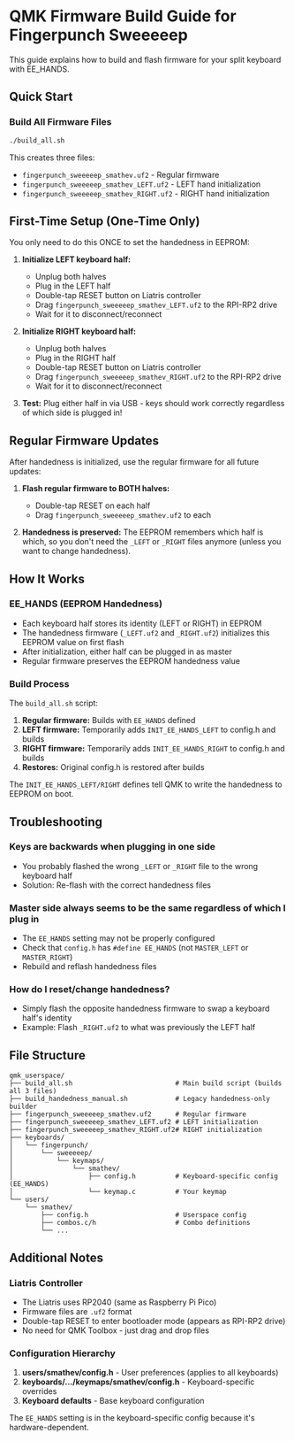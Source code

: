 # QMK Firmware Build Guide for Fingerpunch Sweeeeep

This guide explains how to build and flash firmware for your split keyboard with EE_HANDS.

## Quick Start

### Build All Firmware Files

```bash
./build_all.sh
```

This creates three files:
- `fingerpunch_sweeeeep_smathev.uf2` - Regular firmware
- `fingerpunch_sweeeeep_smathev_LEFT.uf2` - LEFT hand initialization
- `fingerpunch_sweeeeep_smathev_RIGHT.uf2` - RIGHT hand initialization

## First-Time Setup (One-Time Only)

You only need to do this ONCE to set the handedness in EEPROM:

1. **Initialize LEFT keyboard half:**
   - Unplug both halves
   - Plug in the LEFT half
   - Double-tap RESET button on Liatris controller
   - Drag `fingerpunch_sweeeeep_smathev_LEFT.uf2` to the RPI-RP2 drive
   - Wait for it to disconnect/reconnect

2. **Initialize RIGHT keyboard half:**
   - Unplug both halves
   - Plug in the RIGHT half
   - Double-tap RESET button on Liatris controller
   - Drag `fingerpunch_sweeeeep_smathev_RIGHT.uf2` to the RPI-RP2 drive
   - Wait for it to disconnect/reconnect

3. **Test:** Plug either half in via USB - keys should work correctly regardless of which side is plugged in!

## Regular Firmware Updates

After handedness is initialized, use the regular firmware for all future updates:

1. **Flash regular firmware to BOTH halves:**
   - Double-tap RESET on each half
   - Drag `fingerpunch_sweeeeep_smathev.uf2` to each
   
2. **Handedness is preserved:** The EEPROM remembers which half is which, so you don't need the `_LEFT` or `_RIGHT` files anymore (unless you want to change handedness).

## How It Works

### EE_HANDS (EEPROM Handedness)

- Each keyboard half stores its identity (LEFT or RIGHT) in EEPROM
- The handedness firmware (`_LEFT.uf2` and `_RIGHT.uf2`) initializes this EEPROM value on first flash
- After initialization, either half can be plugged in as master
- Regular firmware preserves the EEPROM handedness value

### Build Process

The `build_all.sh` script:

1. **Regular firmware:** Builds with `EE_HANDS` defined
2. **LEFT firmware:** Temporarily adds `INIT_EE_HANDS_LEFT` to config.h and builds
3. **RIGHT firmware:** Temporarily adds `INIT_EE_HANDS_RIGHT` to config.h and builds
4. **Restores:** Original config.h is restored after builds

The `INIT_EE_HANDS_LEFT/RIGHT` defines tell QMK to write the handedness to EEPROM on boot.

## Troubleshooting

### Keys are backwards when plugging in one side

- You probably flashed the wrong `_LEFT` or `_RIGHT` file to the wrong keyboard half
- Solution: Re-flash with the correct handedness files

### Master side always seems to be the same regardless of which I plug in

- The `EE_HANDS` setting may not be properly configured
- Check that `config.h` has `#define EE_HANDS` (not `MASTER_LEFT` or `MASTER_RIGHT`)
- Rebuild and reflash handedness files

### How do I reset/change handedness?

- Simply flash the opposite handedness firmware to swap a keyboard half's identity
- Example: Flash `_RIGHT.uf2` to what was previously the LEFT half

## File Structure

```
qmk_userspace/
├── build_all.sh                          # Main build script (builds all 3 files)
├── build_handedness_manual.sh            # Legacy handedness-only builder
├── fingerpunch_sweeeeep_smathev.uf2      # Regular firmware
├── fingerpunch_sweeeeep_smathev_LEFT.uf2 # LEFT initialization
├── fingerpunch_sweeeeep_smathev_RIGHT.uf2# RIGHT initialization
├── keyboards/
│   └── fingerpunch/
│       └── sweeeeep/
│           └── keymaps/
│               └── smathev/
│                   ├── config.h          # Keyboard-specific config (EE_HANDS)
│                   └── keymap.c          # Your keymap
└── users/
    └── smathev/
        ├── config.h                      # Userspace config
        ├── combos.c/h                    # Combo definitions
        └── ...
```

## Additional Notes

### Liatris Controller

- The Liatris uses RP2040 (same as Raspberry Pi Pico)
- Firmware files are `.uf2` format
- Double-tap RESET to enter bootloader mode (appears as RPI-RP2 drive)
- No need for QMK Toolbox - just drag and drop files

### Configuration Hierarchy

1. **users/smathev/config.h** - User preferences (applies to all keyboards)
2. **keyboards/.../keymaps/smathev/config.h** - Keyboard-specific overrides
3. **Keyboard defaults** - Base keyboard configuration

The `EE_HANDS` setting is in the keyboard-specific config because it's hardware-dependent.
